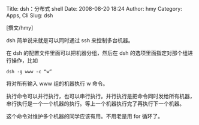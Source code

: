 Title: dsh：分布式 shell
Date: 2008-08-20 18:24
Author: hmy
Category: Apps, Cli
Slug: dsh

[撰文/hmy]

dsh 简单说来就是可以同时通过 ssh 来控制多台机器。

在 dsh 的配置文件里面可以把机器分组，然后在 dsh
的选项里面指定对那个组进行操作，比如

`dsh -g www -c “w”`

将对所有输入 www 组的机器执行 w 命令。

执行命令可以并行执行，也可以串行执行。并行执行是把命令同时发给所有机器，串行执行是一个一个机器的执行。等上一个机器执行完了再执行下一个机器。

这个命令对维护多个机器的同学应该有用。不用老是用 for 循环了。
